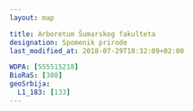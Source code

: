 ```yaml
---
layout: map

title: Arboretum Šumarskog fakulteta
designation: Spomenik prirode
last_modified_at: 2018-07-29T18:32:09+02:00

WDPA: [555515218]
BioRaS: [380]
geoSrbija:
  L1_183: [133]
---
```

